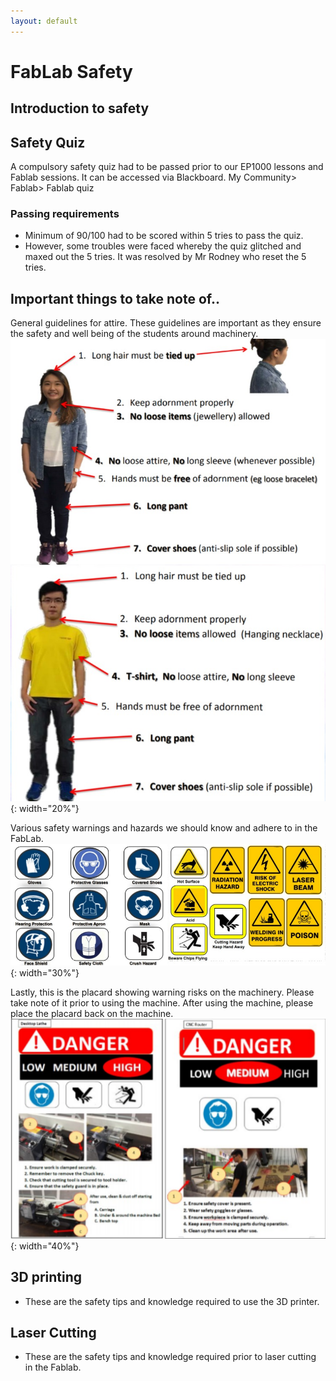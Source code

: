 ```yaml
---
layout: default
---
```


# FabLab Safety

## Introduction to safety

## Safety Quiz
A compulsory safety quiz had to be passed prior to our EP1000 lessons and Fablab sessions. It can be accessed via Blackboard. My Community> Fablab> Fablab quiz

### Passing requirements
-  Minimum of 90/100 had to be scored within 5 tries to pass the quiz.
-  However, some troubles were faced whereby the quiz glitched and maxed out the 5 tries. It was resolved by Mr Rodney who reset the 5 tries.

## Important things to take note of..

General guidelines for attire. These guidelines are important as they ensure the safety and well being of the students around machinery.
![](images/attire.jpg){: width="20%"}

Various safety warnings and hazards we should know and adhere to in the FabLab.
![](images/safe.jpg){: width="30%"}

Lastly, this is the placard showing warning risks on the machinery. Please take note of it prior to using the machine. After using the machine, please place the placard back on the machine.
![](images/placard.png){: width="40%"}

## 3D printing
-  These are the safety tips and knowledge required to use the 3D printer.

## Laser Cutting
-  These are the safety tips and knowledge required prior to laser cutting in the Fablab.
